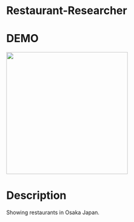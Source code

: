 # Restaurant-Researcher
# DEMO
<img src="https://github.com/Roy1473/Restaurant-Researcher/blob/master/restaurantresearcher2.gif" width="320px">

# Description
Showing restaurants in Osaka Japan.

 
